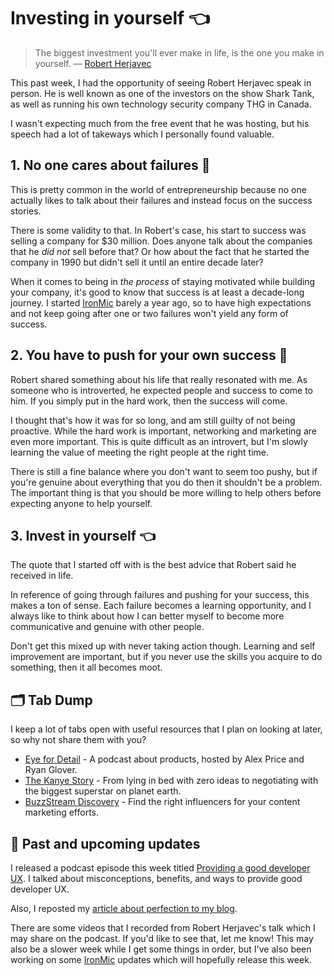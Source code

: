 # Investing in yourself 👈

> The biggest investment you'll ever make in life, is the one you make in yourself. — [Robert Herjavec](https://www.robertherjavec.com/)

This past week, I had the opportunity of seeing Robert Herjavec speak in person. He is well known as one of the investors on the show Shark Tank, as well as running his own technology security company THG in Canada.

I wasn't expecting much from the free event that he was hosting, but his speech had a lot of takeways which I personally found valuable.

## 1. No one cares about failures 🙈

This is pretty common in the world of entrepreneurship because no one actually likes to talk about their failures and instead focus on the success stories.

There is some validity to that. In Robert's case, his start to success was selling a company for $30 million. Does anyone talk about the companies that he *did not* sell before that? Or how about the fact that he started the company in 1990 but didn't sell it until an entire decade later?

When it comes to being in *the process* of staying motivated while building your company, it's good to know that success is at least a decade-long journey. I started [IronMic](https://ironmic.fm/) barely a year ago, so to have high expectations and not keep going after one or two failures won't yield any form of success.

## 2. You have to push for your own success 💪

Robert shared something about his life that really resonated with me. As someone who is introverted, he expected people and success to come to him. If you simply put in the hard work, then the success will come.

I thought that's how it was for so long, and am still guilty of not being proactive. While the hard work is important, networking and marketing are even more important. This is quite difficult as an introvert, but I'm slowly learning the value of meeting the right people at the right time.

There is still a fine balance where you don't want to seem too pushy, but if you're genuine about everything that you do then it shouldn't be a problem. The important thing is that you should be more willing to help others before expecting anyone to help yourself.

## 3. Invest in yourself 👈

The quote that I started off with is the best advice that Robert said he received in life.

In reference of going through failures and pushing for your success, this makes a ton of sense. Each failure becomes a learning opportunity, and I always like to think about how I can better myself to become more communicative and genuine with other people.

Don't get this mixed up with never taking action though. Learning and self improvement are important, but if you never use the skills you acquire to do something, then it all becomes moot.

## 🗂 Tab Dump

I keep a lot of tabs open with useful resources that I plan on looking at later, so why not share them with you?

- [Eye for Detail](https://cleverbeagle.com/podcast) - A podcast about products, hosted by Alex Price and Ryan Glover.
- [The Kanye Story](https://thekanyestory.com/) - From lying in bed with zero ideas to negotiating with the biggest superstar on planet earth.
- [BuzzStream Discovery](https://idb.buzzstream.com/) - Find the right influencers for your content marketing efforts.

## 📅 Past and upcoming updates

I released a podcast episode this week titled [Providing a good developer UX](https://sunnycommutes.fm/episodes/66-providing-a-good-developer-ux-zr5Wb8). I talked about misconceptions, benefits, and ways to provide good developer UX.

Also, I reposted my [article about perfection to my blog](https://sunnysingh.io/blog/perfection).

There are some videos that I recorded from Robert Herjavec's talk which I may share on the podcast. If you'd like to see that, let me know! This may also be a slower week while I get some things in order, but I've also been working on some [IronMic](https://ironmic.fm/) updates which will hopefully release this week.